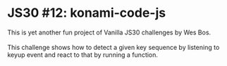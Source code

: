 # JS30 #12: konami-code-js
This is yet another fun project of Vanilla JS30 challenges by Wes Bos.<br><br>
This challenge shows how to detect a given key sequence by listening to keyup event and react to that by running a function.
